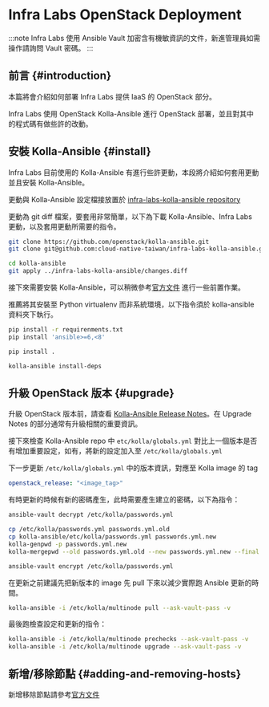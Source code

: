 # Infra Labs OpenStack Deployment

:::note
Infra Labs 使用 Ansible Vault 加密含有機敏資訊的文件，新進管理員如需操作請詢問 Vault 密碼。
:::

## 前言  {#introduction}

本篇將會介紹如何部署 Infra Labs 提供 IaaS 的 OpenStack 部分。

Infra Labs 使用 OpenStack Kolla-Ansible 進行 OpenStack 部署，並且對其中的程式碼有做些許的改動。

## 安裝 Kolla-Ansible {#install}

Infra Labs 目前使用的 Kolla-Ansible 有進行些許更動，本段將介紹如何套用更動並且安裝 Kolla-Ansible。

更動與 Kolla-Ansible 設定檔接放置於 [infra-labs-kolla-ansible repository](https://github.com/cloud-native-taiwan/infra-labs-kolla-ansible)

更動為 git diff 檔案，要套用非常簡單，以下為下載 Kolla-Ansible、Infra Labs 更動，以及套用更動所需要的指令。

```bash
git clone https://github.com/openstack/kolla-ansible.git
git clone git@github.com:cloud-native-taiwan/infra-labs-kolla-ansible.git

cd kolla-ansible
git apply ../infra-labs-kolla-ansible/changes.diff
```

接下來需要安裝 Kolla-Ansible，可以稍微參考[官方文件](https://docs.openstack.org/kolla-ansible/latest/user/quickstart.html) 進行一些前置作業。

推薦將其安裝至 Python virtualenv 而非系統環境，以下指令須於 kolla-ansible 資料夾下執行。

```bash
pip install -r requirenments.txt
pip install 'ansible>=6,<8'

pip install .

kolla-ansible install-deps
```

## 升級 OpenStack 版本 {#upgrade}

升級 OpenStack 版本前，請查看 [Kolla-Ansible Release Notes](https://docs.openstack.org/releasenotes/kolla-ansible/unreleased.html)。在 Upgrade Notes 的部分通常有升級相關的重要資訊。

接下來檢查 Kolla-Ansible repo 中 `etc/kolla/globals.yml` 對比上一個版本是否有增加重要設定，如有，將新的設定加入至 `/etc/kolla/globals.yml`

下一步更新 `/etc/kolla/globals.yml` 中的版本資訊，對應至 Kolla image 的 tag

```yaml
openstack_release: "<image_tag>"
```

有時更新的時候有新的密碼產生，此時需要產生建立的密碼，以下為指令：

```bash
ansible-vault decrypt /etc/kolla/passwords.yml

cp /etc/kolla/passwords.yml passwords.yml.old
cp kolla-ansible/etc/kolla/passwords.yml passwords.yml.new
kolla-genpwd -p passwords.yml.new
kolla-mergepwd --old passwords.yml.old --new passwords.yml.new --final /etc/kolla/passwords.yml

ansible-vault encrypt /etc/kolla/passwords.yml
```

在更新之前建議先把新版本的 image 先 pull 下來以減少實際跑 Ansible 更新的時間。

```bash
kolla-ansible -i /etc/kolla/multinode pull --ask-vault-pass -v
```

最後跑檢查設定和更新的指令：

```bash
kolla-ansible -i /etc/kolla/multinode prechecks --ask-vault-pass -v
kolla-ansible -i /etc/kolla/multinode upgrade --ask-vault-pass -v
```

## 新增/移除節點 {#adding-and-removing-hosts}

新增移除節點請參考[官方文件](https://docs.openstack.org/kolla-ansible/latest/user/adding-and-removing-hosts.html)
